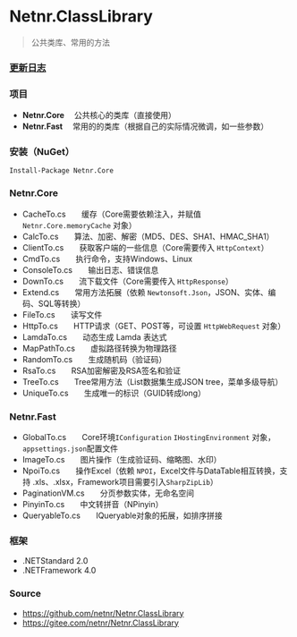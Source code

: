 # Netnr.ClassLibrary
> 公共类库、常用的方法

### [更新日志](CHANGELOG.md)

### 项目
-  **Netnr.Core** 　公共核心的类库（直接使用）
-  **Netnr.Fast** 　常用的的类库（根据自己的实际情况微调，如一些参数）

### 安装（NuGet）
```
Install-Package Netnr.Core
```

### Netnr.Core
- CacheTo.cs　　缓存（Core需要依赖注入，并赋值 `Netnr.Core.memoryCache` 对象）
- CalcTo.cs　　算法、加密、解密（MD5、DES、SHA1、HMAC_SHA1）
- ClientTo.cs　　获取客户端的一些信息（Core需要传入 `HttpContext`）
- CmdTo.cs　　执行命令，支持Windows、Linux
- ConsoleTo.cs　　输出日志、错误信息
- DownTo.cs　　流下载文件（Core需要传入 `HttpResponse`）
- Extend.cs　　常用方法拓展（依赖 `Newtonsoft.Json`，JSON、实体、编码、SQL等转换）
- FileTo.cs　　读写文件
- HttpTo.cs　　HTTP请求（GET、POST等，可设置 `HttpWebRequest` 对象）
- LamdaTo.cs　　动态生成 Lamda 表达式
- MapPathTo.cs　　虚拟路径转换为物理路径
- RandomTo.cs　　生成随机码（验证码）
- RsaTo.cs　　RSA加密解密及RSA签名和验证
- TreeTo.cs　　Tree常用方法（List数据集生成JSON tree，菜单多级导航）
- UniqueTo.cs　　生成唯一的标识（GUID转成long）

### Netnr.Fast
- GlobalTo.cs　　Core环境`IConfiguration` `IHostingEnvironment` 对象，`appsettings.json`配置文件
- ImageTo.cs　　图片操作（生成验证码、缩略图、水印）
- NpoiTo.cs　　操作Excel（依赖 `NPOI`，Excel文件与DataTable相互转换，支持 .xls、.xlsx，Framework项目需要引入`SharpZipLib`）
- PaginationVM.cs　　分页参数实体，无命名空间
- PinyinTo.cs　　中文转拼音（NPinyin）
- QueryableTo.cs　　IQueryable对象的拓展，如排序拼接


### 框架
- .NETStandard 2.0
- .NETFramework 4.0

### Source
- <https://github.com/netnr/Netnr.ClassLibrary>
- <https://gitee.com/netnr/Netnr.ClassLibrary>
